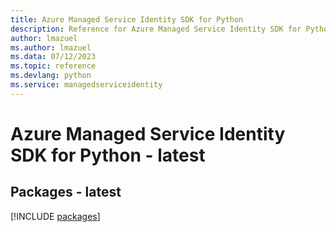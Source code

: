 ```yaml
---
title: Azure Managed Service Identity SDK for Python
description: Reference for Azure Managed Service Identity SDK for Python
author: lmazuel
ms.author: lmazuel
ms.data: 07/12/2023
ms.topic: reference
ms.devlang: python
ms.service: managedserviceidentity
---
```

# Azure Managed Service Identity SDK for Python - latest
## Packages - latest
[!INCLUDE [packages](managed-service-identity-index.md)]